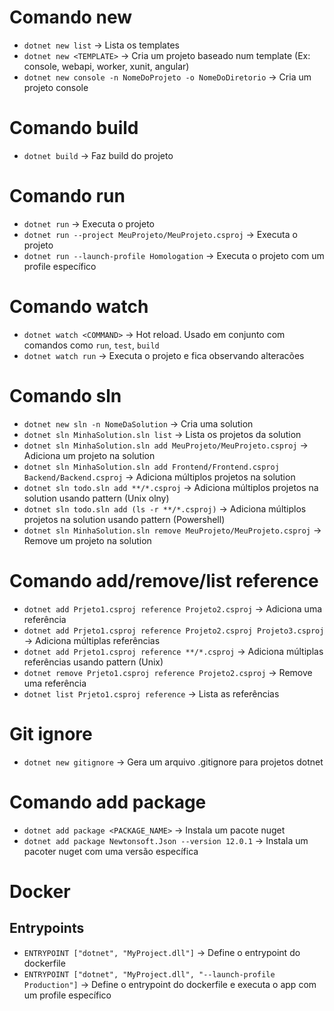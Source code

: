 # Comando new

- `dotnet new list` -> Lista os templates
- `dotnet new <TEMPLATE>` -> Cria um projeto baseado num template (Ex: console, webapi, worker, xunit, angular)
- `dotnet new console -n NomeDoProjeto -o NomeDoDiretorio` -> Cria um projeto console

# Comando build

- `dotnet build` -> Faz build do projeto

# Comando run

- `dotnet run` -> Executa o projeto
- `dotnet run --project MeuProjeto/MeuProjeto.csproj` -> Executa o projeto
- `dotnet run --launch-profile Homologation` -> Executa o projeto com um profile específico

# Comando watch

- `dotnet watch <COMMAND>` -> Hot reload. Usado em conjunto com comandos como `run`, `test`, `build`
- `dotnet watch run` -> Executa o projeto e fica observando alteracões

# Comando sln

- `dotnet new sln -n NomeDaSolution` -> Cria uma solution
- `dotnet sln MinhaSolution.sln list` -> Lista os projetos da solution
- `dotnet sln MinhaSolution.sln add MeuProjeto/MeuProjeto.csproj` -> Adiciona um projeto na solution
- `dotnet sln MinhaSolution.sln add Frontend/Frontend.csproj Backend/Backend.csproj` -> Adiciona múltiplos projetos na solution
- `dotnet sln todo.sln add **/*.csproj` -> Adiciona múltiplos projetos na solution usando pattern (Unix olny)
- `dotnet sln todo.sln add (ls -r **/*.csproj)` -> Adiciona múltiplos projetos na solution usando pattern (Powershell)
- `dotnet sln MinhaSolution.sln remove MeuProjeto/MeuProjeto.csproj` -> Remove um projeto na solution

# Comando add/remove/list reference

- `dotnet add Prjeto1.csproj reference Projeto2.csproj` -> Adiciona uma referência
- `dotnet add Prjeto1.csproj reference Projeto2.csproj Projeto3.csproj` -> Adiciona múltiplas referências
- `dotnet add Prjeto1.csproj reference **/*.csproj` -> Adiciona múltiplas referências usando pattern (Unix)
- `dotnet remove Prjeto1.csproj reference Projeto2.csproj` -> Remove uma referência
- `dotnet list Prjeto1.csproj reference` -> Lista as referências

# Git ignore

- `dotnet new gitignore` -> Gera um arquivo .gitignore para projetos dotnet

# Comando add package

- `dotnet add package <PACKAGE_NAME>` -> Instala um pacote nuget
- `dotnet add package Newtonsoft.Json --version 12.0.1` -> Instala um pacoter nuget com uma versão específica

# Docker

## Entrypoints

- `ENTRYPOINT ["dotnet", "MyProject.dll"]` -> Define o entrypoint do dockerfile
- `ENTRYPOINT ["dotnet", "MyProject.dll", "--launch-profile Production"]` -> Define o entrypoint do dockerfile e executa o app com um profile específico